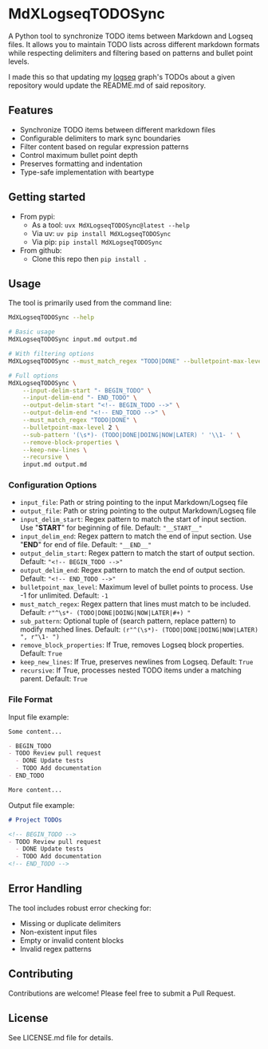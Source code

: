 # MdXLogseqTODOSync

A Python tool to synchronize TODO items between Markdown and Logseq files. It allows you to maintain TODO lists across different markdown formats while respecting delimiters and filtering based on patterns and bullet point levels.

I made this so that updating my [logseq](https://github.com/logseq/logseq) graph's TODOs about a given repository would update the README.md of said repository.

## Features

- Synchronize TODO items between different markdown files
- Configurable delimiters to mark sync boundaries
- Filter content based on regular expression patterns
- Control maximum bullet point depth
- Preserves formatting and indentation
- Type-safe implementation with beartype

## Getting started
* From pypi:
    * As a tool: `uvx MdXLogseqTODOSync@latest --help`
    * Via uv: `uv pip install MdXLogseqTODOSync`
    * Via pip: `pip install MdXLogseqTODOSync`
* From github:
    * Clone this repo then `pip install .`

## Usage

The tool is primarily used from the command line:

```bash
MdXLogseqTODOSync --help

# Basic usage
MdXLogseqTODOSync input.md output.md

# With filtering options
MdXLogseqTODOSync --must_match_regex "TODO|DONE" --bulletpoint-max-level 2 input.md output.md

# Full options
MdXLogseqTODOSync \
    --input-delim-start "- BEGIN_TODO" \
    --input-delim-end "- END_TODO" \
    --output-delim-start "<!-- BEGIN_TODO -->" \
    --output-delim-end "<!-- END_TODO -->" \
    --must_match_regex "TODO|DONE" \
    --bulletpoint-max-level 2 \
    --sub-pattern '(\s*)- (TODO|DONE|DOING|NOW|LATER) ' '\\1- ' \
    --remove-block-properties \
    --keep-new-lines \
    --recursive \
    input.md output.md
```

### Configuration Options

- `input_file`: Path or string pointing to the input Markdown/Logseq file
- `output_file`: Path or string pointing to the output Markdown/Logseq file
- `input_delim_start`: Regex pattern to match the start of input section. Use "__START__" for beginning of file. Default: `"__START__"`
- `input_delim_end`: Regex pattern to match the end of input section. Use "__END__" for end of file. Default: `"__END__"`
- `output_delim_start`: Regex pattern to match the start of output section. Default: `"<!-- BEGIN_TODO -->"`
- `output_delim_end`: Regex pattern to match the end of output section. Default: `"<!-- END_TODO -->"`
- `bulletpoint_max_level`: Maximum level of bullet points to process. Use -1 for unlimited. Default: `-1`
- `must_match_regex`: Regex pattern that lines must match to be included. Default: `r"^\s*- (TODO|DONE|DOING|NOW|LATER|#+) "`
- `sub_pattern`: Optional tuple of (search pattern, replace pattern) to modify matched lines. Default: `(r"^(\s*)- (TODO|DONE|DOING|NOW|LATER) ", r"\1- ")`
- `remove_block_properties`: If True, removes Logseq block properties. Default: `True`
- `keep_new_lines`: If True, preserves newlines from Logseq. Default: `True`
- `recursive`: If True, processes nested TODO items under a matching parent. Default: `True`

### File Format

Input file example:
```markdown
Some content...

- BEGIN_TODO
- TODO Review pull request
  - DONE Update tests
  - TODO Add documentation
- END_TODO

More content...
```

Output file example:
```markdown
# Project TODOs

<!-- BEGIN_TODO -->
- TODO Review pull request
  - DONE Update tests
  - TODO Add documentation
<!-- END_TODO -->
```

## Error Handling

The tool includes robust error checking for:
- Missing or duplicate delimiters
- Non-existent input files
- Empty or invalid content blocks
- Invalid regex patterns

## Contributing

Contributions are welcome! Please feel free to submit a Pull Request.

## License

See LICENSE.md file for details.
